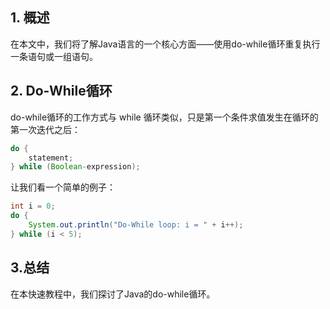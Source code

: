 ## 1. 概述

在本文中，我们将了解Java语言的一个核心方面——使用do-while循环重复执行一条语句或一组语句。

## 2. Do-While循环

do-while循环的工作方式与 while 循环类似，只是第一个条件求值发生在循环的第一次迭代之后：

```java
do {
    statement;
} while (Boolean-expression);
```

让我们看一个简单的例子：

```java
int i = 0;
do {
    System.out.println("Do-While loop: i = " + i++);
} while (i < 5);
```

## 3.总结

在本快速教程中，我们探讨了Java的do-while循环。